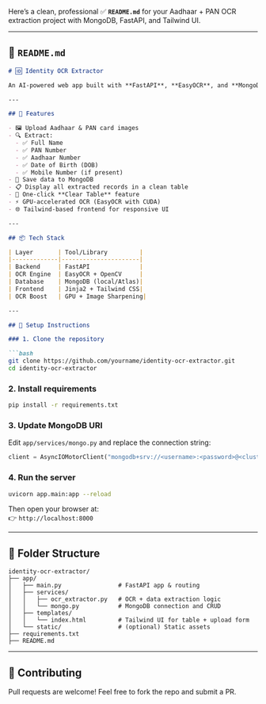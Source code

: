 Here’s a clean, professional ✅ **`README.md`** for your Aadhaar + PAN OCR extraction project with MongoDB, FastAPI, and Tailwind UI.

---

## 📄 `README.md`

```markdown
# 🆔 Identity OCR Extractor

An AI-powered web app built with **FastAPI**, **EasyOCR**, and **MongoDB** to extract structured data like **Name**, **PAN**, **Aadhaar**, **DOB**, and **Mobile Number** from uploaded Aadhaar and PAN card images. Data is displayed in a responsive frontend and saved in a cloud MongoDB collection.

---

## 🚀 Features

- 🖼️ Upload Aadhaar & PAN card images
- 🔍 Extract:
  - ✅ Full Name
  - ✅ PAN Number
  - ✅ Aadhaar Number
  - ✅ Date of Birth (DOB)
  - ✅ Mobile Number (if present)
- 💾 Save data to MongoDB
- 📋 Display all extracted records in a clean table
- 🧹 One-click **Clear Table** feature
- ⚡ GPU-accelerated OCR (EasyOCR with CUDA)
- 🌐 Tailwind-based frontend for responsive UI

---

## 📦 Tech Stack

| Layer       | Tool/Library         |
|-------------|----------------------|
| Backend     | FastAPI              |
| OCR Engine  | EasyOCR + OpenCV     |
| Database    | MongoDB (local/Atlas)|
| Frontend    | Jinja2 + Tailwind CSS|
| OCR Boost   | GPU + Image Sharpening|

---

## 🔧 Setup Instructions

### 1. Clone the repository

```bash
git clone https://github.com/yourname/identity-ocr-extractor.git
cd identity-ocr-extractor
```

### 2. Install requirements

```bash
pip install -r requirements.txt
```

### 3. Update MongoDB URI

Edit `app/services/mongo.py` and replace the connection string:
```python
client = AsyncIOMotorClient("mongodb+srv://<username>:<password>@<cluster>.mongodb.net/?retryWrites=true&w=majority")
```

### 4. Run the server

```bash
uvicorn app.main:app --reload
```

Then open your browser at:  
👉 `http://localhost:8000`

---

## 📁 Folder Structure

```
identity-ocr-extractor/
├── app/
│   ├── main.py                # FastAPI app & routing
│   ├── services/
│   │   ├── ocr_extractor.py   # OCR + data extraction logic
│   │   └── mongo.py           # MongoDB connection and CRUD
│   ├── templates/
│   │   └── index.html         # Tailwind UI for table + upload form
│   └── static/                # (optional) Static assets
├── requirements.txt
├── README.md
```

---

## 🤝 Contributing

Pull requests are welcome! Feel free to fork the repo and submit a PR.
